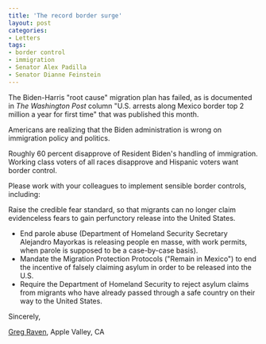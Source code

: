 ```yaml
---
title: 'The record border surge'
layout: post
categories:
- Letters
tags:
- border control
- immigration
- Senator Alex Padilla
- Senator Dianne Feinstein
---
```


The Biden-Harris "root cause" migration plan has failed, as is documented in *The Washington Post* column "U.S. arrests along Mexico border top 2 million a year for first time" that was published this month.

Americans are realizing that the Biden administration is wrong on immigration policy and politics.

Roughly 60 percent disapprove of Resident Biden's handling of immigration. Working class voters of all races disapprove and Hispanic voters want border control.

Please work with your colleagues to implement sensible border controls, including:

Raise the credible fear standard, so that migrants can no longer claim evidenceless fears to gain perfunctory release into the United States.

- End parole abuse (Department of Homeland Security Secretary Alejandro Mayorkas is releasing people en masse, with work permits, when parole is supposed to be a case-by-case basis).
- Mandate the Migration Protection Protocols ("Remain in Mexico") to end the incentive of falsely claiming asylum in order to be released into the U.S.
- Require the Department of Homeland Security to reject asylum claims from migrants who have already passed through a safe country on their way to the United States.

Sincerely,

[Greg Raven](https://www.gregraven.org/), Apple Valley, CA